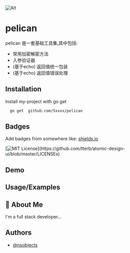 ![Alt](https://repobeats.axiom.co/api/embed/2b8e22478ac76f9833fa2abf120d5adaaeb24afe.svg "Repobeats analytics image")
# pelican

pelican 是一套基础工具集,其中包括:
- 常用加密解密方法
- 入参验证器
- (基于echo) 返回值统一包装
- (基于echo) 返回值错误处理

## Installation

Install my-project with go get

```bash
  go get  github.com/5xxxx/pelican
```

## Badges

Add badges from somewhere like: [shields.io](https://shields.io/)

[![MIT License](https://img.shields.io/apm/l/atomic-design-ui.svg?)](https://github.com/tterb/atomic-design-ui/blob/master/LICENSEs)

## Demo


## Usage/Examples


## 🚀 About Me
I'm a full stack developer...
  
## Authors

- [@nsobjects](https://www.github.com/nsobjects)

  
